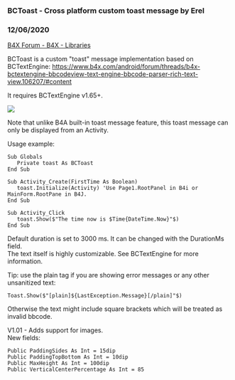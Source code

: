 ###  BCToast - Cross platform custom toast message by Erel
### 12/06/2020
[B4X Forum - B4X - Libraries](https://www.b4x.com/android/forum/threads/111046/)

BCToast is a custom "toast" message implementation based on BCTextEngine: <https://www.b4x.com/android/forum/threads/b4x-bctextengine-bbcodeview-text-engine-bbcode-parser-rich-text-view.106207/#content>  
  
It requires BCTextEngine v1.65+.  
  
![](https://www.b4x.com/basic4android/images/java_Vr5tF2Iymf.png)  
  
Note that unlike B4A built-in toast message feature, this toast message can only be displayed from an Activity.  
  
Usage example:  

```B4X
Sub Globals  
   Private toast As BCToast  
End Sub  
  
Sub Activity_Create(FirstTime As Boolean)  
   toast.Initialize(Activity) 'Use Page1.RootPanel in B4i or MainForm.RootPane in B4J.  
End Sub  
  
Sub Activity_Click  
   toast.Show($"The time now is $Time{DateTime.Now}"$)  
End Sub
```

  
  
Default duration is set to 3000 ms. It can be changed with the DurationMs field.  
The text itself is highly customizable. See BCTextEngine for more information.  
  
Tip: use the plain tag if you are showing error messages or any other unsanitized text:  

```B4X
Toast.Show($"[plain]${LastException.Message}[/plain]"$)
```

  
Otherwise the text might include square brackets which will be treated as invalid bbcode.  
  
  
V1.01 - Adds support for images.  
New fields:  

```B4X
Public PaddingSides As Int = 15dip  
Public PaddingTopBottom As Int = 10dip  
Public MaxHeight As Int = 100dip  
Public VerticalCenterPercentage As Int = 85
```